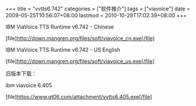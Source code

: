 +++
title = "vvtts6.742"
categories = ["软件推介"]
tags = ["viavoice"]
date = 2009-05-25T10:56:07+08:00
lastmod = 2010-10-29T17:02:39+08:00
+++



IBM ViaVoice TTS Runtime v6.742 -  Chinese

[file]http://down.mangren.org/files/soft/viavoice_cn.exe[/file]

IBM ViaVoice TTS Runtime v6.742 -  US English

[file]http://down.mangren.org/files/soft/viavoice_us.exe[/file]

旧版本下载：

ibm viavoice 6.405

[file]https://www.qt06.com/attachment/vvtts6.405.exe[/file]